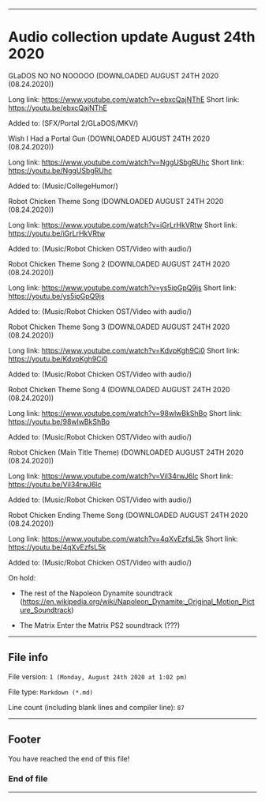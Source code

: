 
***

# Audio collection update August 24th 2020

GLaDOS NO NO NOOOOO (DOWNLOADED AUGUST 24TH 2020 (08.24.2020))

Long link: https://www.youtube.com/watch?v=ebxcQajNThE
Short link: https://youtu.be/ebxcQajNThE

Added to: (SFX/Portal 2/GLaDOS/MKV/)

Wish I Had a Portal Gun (DOWNLOADED AUGUST 24TH 2020 (08.24.2020))

Long link: https://www.youtube.com/watch?v=NggUSbgRUhc
Short link: https://youtu.be/NggUSbgRUhc

Added to: (Music/CollegeHumor/)

Robot Chicken Theme Song (DOWNLOADED AUGUST 24TH 2020 (08.24.2020))

Long link: https://www.youtube.com/watch?v=iGrLrHkVRtw
Short link: https://youtu.be/iGrLrHkVRtw 

Added to: (Music/Robot Chicken OST/Video with audio/)

Robot Chicken Theme Song 2 (DOWNLOADED AUGUST 24TH 2020 (08.24.2020))

Long link: https://www.youtube.com/watch?v=ys5ipGpQ9js
Short link: https://youtu.be/ys5ipGpQ9js

Added to: (Music/Robot Chicken OST/Video with audio/)

Robot Chicken Theme Song 3 (DOWNLOADED AUGUST 24TH 2020 (08.24.2020))

Long link: https://www.youtube.com/watch?v=KdvpKgh9Ci0
Short link: https://youtu.be/KdvpKgh9Ci0

Added to: (Music/Robot Chicken OST/Video with audio/)

Robot Chicken Theme Song 4 (DOWNLOADED AUGUST 24TH 2020 (08.24.2020))

Long link: https://www.youtube.com/watch?v=98wlwBkShBo
Short link: https://youtu.be/98wlwBkShBo

Added to: (Music/Robot Chicken OST/Video with audio/)

Robot Chicken (Main Title Theme) (DOWNLOADED AUGUST 24TH 2020 (08.24.2020))

Long link: https://www.youtube.com/watch?v=Vil34rwJ6lc
Short link: https://youtu.be/Vil34rwJ6lc

Added to: (Music/Robot Chicken OST/Video with audio/)

Robot Chicken Ending Theme Song (DOWNLOADED AUGUST 24TH 2020 (08.24.2020))

Long link: https://www.youtube.com/watch?v=4qXvEzfsL5k
Short link: https://youtu.be/4qXvEzfsL5k

Added to: (Music/Robot Chicken OST/Video with audio/)

On hold:

* The rest of the Napoleon Dynamite soundtrack (https://en.wikipedia.org/wiki/Napoleon_Dynamite:_Original_Motion_Picture_Soundtrack)

* The Matrix Enter the Matrix PS2 soundtrack (???)

***

## File info

File version: `1 (Monday, August 24th 2020 at 1:02 pm)`

File type: `Markdown (*.md)`

Line count (including blank lines and compiler line): `87`

***

## Footer

You have reached the end of this file!

### End of file

***
